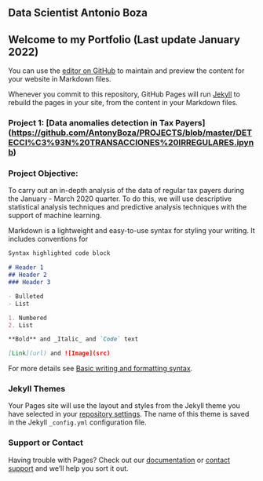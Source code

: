 ## Data Scientist Antonio Boza
## Welcome to my Portfolio (Last update January 2022)

You can use the [editor on GitHub](https://github.com/AntonyBoza/Portfolio/edit/gh-pages/index.md) to maintain and preview the content for your website in Markdown files.

Whenever you commit to this repository, GitHub Pages will run [Jekyll](https://jekyllrb.com/) to rebuild the pages in your site, from the content in your Markdown files.

### Project 1: [Data anomalies detection in Tax Payers] (https://github.com/AntonyBoza/PROJECTS/blob/master/DETECCI%C3%93N%20TRANSACCIONES%20IRREGULARES.ipynb)
### Project Objective: 
To carry out an in-depth analysis of the data of regular tax payers during the January - March 2020 quarter. To do this, we will use descriptive statistical analysis techniques and predictive analysis techniques with the support of machine learning.

Markdown is a lightweight and easy-to-use syntax for styling your writing. It includes conventions for

```markdown
Syntax highlighted code block

# Header 1
## Header 2
### Header 3

- Bulleted
- List

1. Numbered
2. List

**Bold** and _Italic_ and `Code` text

[Link](url) and ![Image](src)
```

For more details see [Basic writing and formatting syntax](https://docs.github.com/en/github/writing-on-github/getting-started-with-writing-and-formatting-on-github/basic-writing-and-formatting-syntax).

### Jekyll Themes

Your Pages site will use the layout and styles from the Jekyll theme you have selected in your [repository settings](https://github.com/AntonyBoza/Portfolio/settings/pages). The name of this theme is saved in the Jekyll `_config.yml` configuration file.

### Support or Contact

Having trouble with Pages? Check out our [documentation](https://docs.github.com/categories/github-pages-basics/) or [contact support](https://support.github.com/contact) and we’ll help you sort it out.
